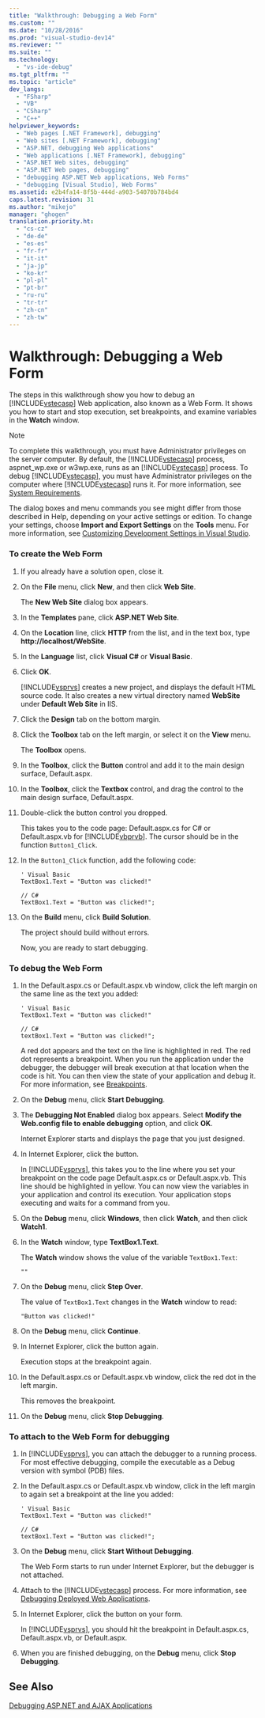 ```yaml
---
title: "Walkthrough: Debugging a Web Form"
ms.custom: ""
ms.date: "10/28/2016"
ms.prod: "visual-studio-dev14"
ms.reviewer: ""
ms.suite: ""
ms.technology: 
  - "vs-ide-debug"
ms.tgt_pltfrm: ""
ms.topic: "article"
dev_langs: 
  - "FSharp"
  - "VB"
  - "CSharp"
  - "C++"
helpviewer_keywords: 
  - "Web pages [.NET Framework], debugging"
  - "Web sites [.NET Framework], debugging"
  - "ASP.NET, debugging Web applications"
  - "Web applications [.NET Framework], debugging"
  - "ASP.NET Web sites, debugging"
  - "ASP.NET Web pages, debugging"
  - "debugging ASP.NET Web applications, Web Forms"
  - "debugging [Visual Studio], Web Forms"
ms.assetid: e2b4fa14-8f5b-444d-a903-54070b784bd4
caps.latest.revision: 31
ms.author: "mikejo"
manager: "ghogen"
translation.priority.ht: 
  - "cs-cz"
  - "de-de"
  - "es-es"
  - "fr-fr"
  - "it-it"
  - "ja-jp"
  - "ko-kr"
  - "pl-pl"
  - "pt-br"
  - "ru-ru"
  - "tr-tr"
  - "zh-cn"
  - "zh-tw"
---
```

# Walkthrough: Debugging a Web Form
The steps in this walkthrough show you how to debug an [!INCLUDE[vstecasp](../code-quality/includes/vstecasp_md.md)] Web application, also known as a Web Form. It shows you how to start and stop execution, set breakpoints, and examine variables in the **Watch** window.  
  
> [!NOTE]
>  To complete this walkthrough, you must have Administrator privileges on the server computer. By default, the [!INCLUDE[vstecasp](../code-quality/includes/vstecasp_md.md)] process, aspnet_wp.exe or w3wp.exe, runs as an [!INCLUDE[vstecasp](../code-quality/includes/vstecasp_md.md)] process. To debug [!INCLUDE[vstecasp](../code-quality/includes/vstecasp_md.md)], you must have Administrator privileges on the computer where [!INCLUDE[vstecasp](../code-quality/includes/vstecasp_md.md)] runs it. For more information, see [System Requirements](../debugger/aspnet-debugging-system-requirements.md).  
  
 The dialog boxes and menu commands you see might differ from those described in Help, depending on your active settings or edition. To change your settings, choose **Import and Export Settings** on the **Tools** menu. For more information, see [Customizing Development Settings in Visual Studio](http://msdn.microsoft.com/en-us/22c4debb-4e31-47a8-8f19-16f328d7dcd3).  
  
### To create the Web Form  
  
1.  If you already have a solution open, close it.  
  
2.  On the **File** menu, click **New**, and then click **Web Site**.  
  
     The **New Web Site** dialog box appears.  
  
3.  In the **Templates** pane, click **ASP.NET Web Site**.  
  
4.  On the **Location** line, click **HTTP** from the list, and in the text box, type **http://localhost/WebSite**.  
  
5.  In the **Language** list, click **Visual C#** or **Visual Basic**.  
  
6.  Click **OK**.  
  
     [!INCLUDE[vsprvs](../code-quality/includes/vsprvs_md.md)] creates a new project, and displays the default HTML source code. It also creates a new virtual directory named **WebSite** under **Default Web Site** in IIS.  
  
7.  Click the **Design** tab on the bottom margin.  
  
8.  Click the **Toolbox** tab on the left margin, or select it on the **View** menu.  
  
     The **Toolbox** opens.  
  
9. In the **Toolbox**, click the **Button** control and add it to the main design surface, Default.aspx.  
  
10. In the **Toolbox**, click the **Textbox** control, and drag the control to the main design surface, Default.aspx.  
  
11. Double-click the button control you dropped.  
  
     This takes you to the code page: Default.aspx.cs for C# or Default.aspx.vb for [!INCLUDE[vbprvb](../code-quality/includes/vbprvb_md.md)]. The cursor should be in the function `Button1_Click`.  
  
12. In the `Button1_Click` function, add the following code:  
  
    ```  
    ' Visual Basic  
    TextBox1.Text = "Button was clicked!"  
  
    // C#  
    TextBox1.Text = "Button was clicked!";  
    ```  
  
13. On the **Build** menu, click **Build Solution**.  
  
     The project should build without errors.  
  
     Now, you are ready to start debugging.  
  
### To debug the Web Form  
  
1.  In the Default.aspx.cs or Default.aspx.vb window, click the left margin on the same line as the text you added:  
  
    ```  
    ' Visual Basic  
    TextBox1.Text = "Button was clicked!"  
  
    // C#  
    textBox1.Text = "Button was clicked!";  
    ```  
  
     A red dot appears and the text on the line is highlighted in red. The red dot represents a breakpoint. When you run the application under the debugger, the debugger will break execution at that location when the code is hit. You can then view the state of your application and debug it. For more information, see [Breakpoints](http://msdn.microsoft.com/en-us/fe4eedc1-71aa-4928-962f-0912c334d583).  
  
2.  On the **Debug** menu, click **Start Debugging**.  
  
3.  The **Debugging Not Enabled** dialog box appears. Select **Modify the Web.config file to enable debugging** option, and click **OK**.  
  
     Internet Explorer starts and displays the page that you just designed.  
  
4.  In Internet Explorer, click the button.  
  
     In [!INCLUDE[vsprvs](../code-quality/includes/vsprvs_md.md)], this takes you to the line where you set your breakpoint on the code page Default.aspx.cs or Default.aspx.vb. This line should be highlighted in yellow. You can now view the variables in your application and control its execution. Your application stops executing and waits for a command from you.  
  
5.  On the **Debug** menu, click **Windows**, then click **Watch**, and then click **Watch1**.  
  
6.  In the **Watch** window, type **TextBox1.Text**.  
  
     The **Watch** window shows the value of the variable `TextBox1.Text`:  
  
    ```  
    ""  
    ```  
  
7.  On the **Debug** menu, click **Step Over**.  
  
     The value of `TextBox1.Text` changes in the **Watch** window to read:  
  
    ```  
    "Button was clicked!"  
    ```  
  
8.  On the **Debug** menu, click **Continue**.  
  
9. In Internet Explorer, click the button again.  
  
     Execution stops at the breakpoint again.  
  
10. In the Default.aspx.cs or Default.aspx.vb window, click the red dot in the left margin.  
  
     This removes the breakpoint.  
  
11. On the **Debug** menu, click **Stop Debugging**.  
  
### To attach to the Web Form for debugging  
  
1.  In [!INCLUDE[vsprvs](../code-quality/includes/vsprvs_md.md)], you can attach the debugger to a running process. For most effective debugging, compile the executable as a Debug version with symbol (PDB) files.  
  
2.  In the Default.aspx.cs or Default.aspx.vb window, click in the left margin to again set a breakpoint at the line you added:  
  
    ```  
    ' Visual Basic  
    TextBox1.Text = "Button was clicked!"  
  
    // C#  
    textBox1.Text = "Button was clicked!";  
    ```  
  
3.  On the **Debug** menu, click **Start Without Debugging**.  
  
     The Web Form starts to run under Internet Explorer, but the debugger is not attached.  
  
4.  Attach to the [!INCLUDE[vstecasp](../code-quality/includes/vstecasp_md.md)] process. For more information, see [Debugging Deployed Web Applications](../debugger/debugging-deployed-web-applications.md).  
  
5.  In Internet Explorer, click the button on your form.  
  
     In [!INCLUDE[vsprvs](../code-quality/includes/vsprvs_md.md)], you should hit the breakpoint in Default.aspx.cs, Default.aspx.vb, or Default.aspx.  
  
6.  When you are finished debugging, on the **Debug** menu, click **Stop Debugging**.  
  
## See Also  
 [Debugging ASP.NET and AJAX Applications](../debugger/debugging-aspnet-and-ajax-applications.md)